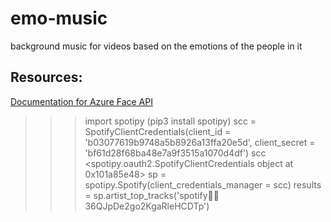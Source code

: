 # emo-music
background music for videos based on the emotions of the people in it

## Resources:
[Documentation for Azure Face API](https://docs.microsoft.com/en-us/azure/cognitive-services/Face/QuickStarts/Python)

>>> import spotipy (pip3 install spotipy)
>>> scc = SpotifyClientCredentials(client_id = 'b03077619b9748a5b8926a13ffa20e5d', client_secret = 'bf61d28f68ba48e7a9f3515a1070d4df')
>>> scc
<spotipy.oauth2.SpotifyClientCredentials object at 0x101a85e48>
>>> sp = spotipy.Spotify(client_credentials_manager = scc)
>>> results = sp.artist_top_tracks('spotify:artist:36QJpDe2go2KgaRleHCDTp')
